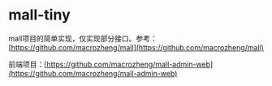 # mall-tiny

mall项目的简单实现，仅实现部分接口。参考：[https://github.com/macrozheng/mall](https://github.com/macrozheng/mall)

前端项目：[https://github.com/macrozheng/mall-admin-web](https://github.com/macrozheng/mall-admin-web)
